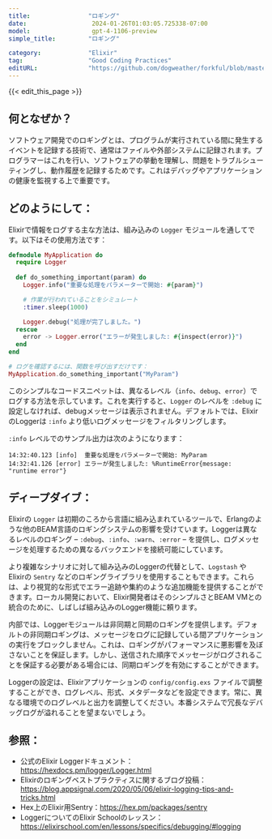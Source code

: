 ```yaml
---
title:                "ロギング"
date:                  2024-01-26T01:03:05.725338-07:00
model:                 gpt-4-1106-preview
simple_title:         "ロギング"

category:             "Elixir"
tag:                  "Good Coding Practices"
editURL:              "https://github.com/dogweather/forkful/blob/master/content/ja/elixir/logging.md"
---
```


{{< edit_this_page >}}

## 何となぜか？
ソフトウェア開発でのロギングとは、プログラムが実行されている間に発生するイベントを記録する技術で、通常はファイルや外部システムに記録されます。プログラマーはこれを行い、ソフトウェアの挙動を理解し、問題をトラブルシューティングし、動作履歴を記録するためです。これはデバッグやアプリケーションの健康を監視する上で重要です。

## どのようにして：
Elixirで情報をログする主な方法は、組み込みの `Logger` モジュールを通してです。以下はその使用方法です：

```elixir
defmodule MyApplication do
  require Logger
  
  def do_something_important(param) do
    Logger.info("重要な処理をパラメーターで開始: #{param}")

    # 作業が行われていることをシミュレート
    :timer.sleep(1000)

    Logger.debug("処理が完了しました。")
  rescue
    error -> Logger.error("エラーが発生しました: #{inspect(error)}")
  end
end

# ログを確認するには、関数を呼び出すだけです：
MyApplication.do_something_important("MyParam")
```

このシンプルなコードスニペットは、異なるレベル（`info`、`debug`、`error`）でログする方法を示しています。これを実行すると、`Logger` のレベルを `:debug` に設定しなければ、debugメッセージは表示されません。デフォルトでは、ElixirのLoggerは `:info` より低いログメッセージをフィルタリングします。

`:info` レベルでのサンプル出力は次のようになります：
```
14:32:40.123 [info]  重要な処理をパラメーターで開始: MyParam
14:32:41.126 [error] エラーが発生しました: %RuntimeError{message: "runtime error"}
```

## ディープダイブ：
Elixirの `Logger` は初期のころから言語に組み込まれているツールで、Erlangのような他のBEAM言語のロギングシステムの影響を受けています。Loggerは異なるレベルのロギング – `:debug`、`:info`、`:warn`、`:error` – を提供し、ログメッセージを処理するための異なるバックエンドを接続可能にしています。

より複雑なシナリオに対して組み込みのLoggerの代替として、`Logstash` や Elixirの `Sentry` などのロギングライブラリを使用することもできます。これらは、より視覚的な形式でエラー追跡や集約のような追加機能を提供することができます。ローカル開発において、Elixir開発者はそのシンプルさとBEAM VMとの統合のために、しばしば組み込みのLogger機能に頼ります。

内部では、Loggerモジュールは非同期と同期のロギングを提供します。デフォルトの非同期ロギングは、メッセージをログに記録している間アプリケーションの実行をブロックしません。これは、ロギングがパフォーマンスに悪影響を及ぼさないことを保証します。しかし、送信された順序でメッセージがログされることを保証する必要がある場合には、同期ロギングを有効にすることができます。

Loggerの設定は、Elixirアプリケーションの `config/config.exs` ファイルで調整することができ、ログレベル、形式、メタデータなどを設定できます。常に、異なる環境でのログレベルと出力を調整してください。本番システムで冗長なデバッグログが溢れることを望まないでしょう。

## 参照：
- 公式のElixir Loggerドキュメント：https://hexdocs.pm/logger/Logger.html
- Elixirのロギングベストプラクティスに関するブログ投稿：https://blog.appsignal.com/2020/05/06/elixir-logging-tips-and-tricks.html
- Hex上のElixir用Sentry：https://hex.pm/packages/sentry
- LoggerについてのElixir Schoolのレッスン：https://elixirschool.com/en/lessons/specifics/debugging/#logging
